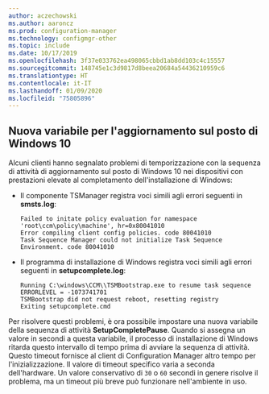```yaml
---
author: aczechowski
ms.author: aaroncz
ms.prod: configuration-manager
ms.technology: configmgr-other
ms.topic: include
ms.date: 10/17/2019
ms.openlocfilehash: 3f37e033762ea498065cbbd1ab8dd103c4c15557
ms.sourcegitcommit: 148745e1c3d9817d8beea20684a54436210959c6
ms.translationtype: HT
ms.contentlocale: it-IT
ms.lasthandoff: 01/09/2020
ms.locfileid: "75805896"
---
```

## <a name="bkmk_osdvar"></a> Nuova variabile per l'aggiornamento sul posto di Windows 10

<!--4680263-->

Alcuni clienti hanno segnalato problemi di temporizzazione con la sequenza di attività di aggiornamento sul posto di Windows 10 nei dispositivi con prestazioni elevate al completamento dell'installazione di Windows:

- Il componente TSManager registra voci simili agli errori seguenti in **smsts.log**:

    ``` log
    Failed to initate policy evaluation for namespace 'root\ccm\policy\machine', hr=0x80041010
    Error compiling client config policies. code 80041010
    Task Sequence Manager could not initialize Task Sequence Environment. code 80041010
    ```

- Il programma di installazione di Windows registra voci simili agli errori seguenti in **setupcomplete.log**:

    ``` log
    Running C:\windows\CCM\\TSMBootstrap.exe to resume task sequence
    ERRORLEVEL = -1073741701
    TSMBootstrap did not request reboot, resetting registry
    Exiting setupcomplete.cmd
    ```

Per risolvere questi problemi, è ora possibile impostare una nuova variabile della sequenza di attività **SetupCompletePause**. Quando si assegna un valore in secondi a questa variabile, il processo di installazione di Windows ritarda questo intervallo di tempo prima di avviare la sequenza di attività. Questo timeout fornisce al client di Configuration Manager altro tempo per l'inizializzazione. Il valore di timeout specifico varia a seconda dell'hardware. Un valore conservativo di `30` o `60` secondi in genere risolve il problema, ma un timeout più breve può funzionare nell'ambiente in uso.
